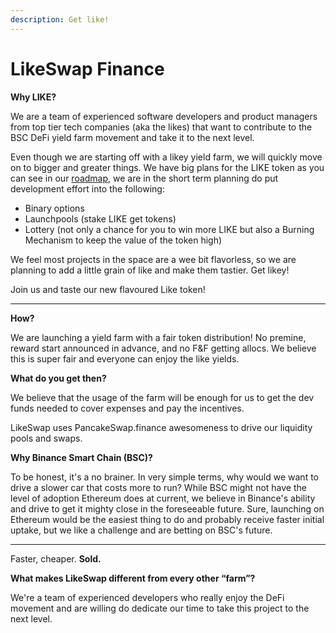 ```yaml
---
description: Get like!
---
```


# LikeSwap Finance

**Why LIKE?**

We are a team of experienced software developers and product managers from top tier tech companies (aka the likes) that want to contribute to the BSC DeFi yield farm movement and take it to the next level.

Even though we are starting off with a likey yield farm, we will quickly move on to bigger and greater things. We have big plans for the LIKE token as you can see in our [roadmap](roadmap.md), we are in the short term planning do put development effort into the following:

* Binary options
* Launchpools (stake LIKE get tokens)
* Lottery (not only a chance for you to win more LIKE but also a Burning Mechanism to keep the value of the token high)

We feel most projects in the space are a wee bit flavorless, so we are planning to add a little grain of like and make them tastier. Get likey!

Join us and taste our new flavoured Like token!

***

**How?**

We are launching a yield farm with a fair token distribution! No premine, reward start announced in advance, and no F\&F getting allocs. We believe this is super fair and everyone can enjoy the like yields.

**What do you get then?**

We believe that the usage of the farm will be enough for us to get the dev funds needed to cover expenses and pay the incentives.

LikeSwap uses PancakeSwap.finance awesomeness to drive our liquidity pools and swaps.

**Why Binance Smart Chain (BSC)?**

To be honest, it's a no brainer. In very simple terms, why would we want to drive a slower car that costs more to run? While BSC might not have the level of adoption Ethereum does at current, we believe in Binance's ability and drive to get it mighty close in the foreseeable future. Sure, launching on Ethereum would be the easiest thing to do and probably receive faster initial uptake, but we like a challenge and are betting on BSC's future.

***

Faster, cheaper. **Sold.**

**What makes LikeSwap different from every other “farm”?**

We're a team of experienced developers who really enjoy the DeFi movement and are willing do dedicate our time to take this project to the next level.
